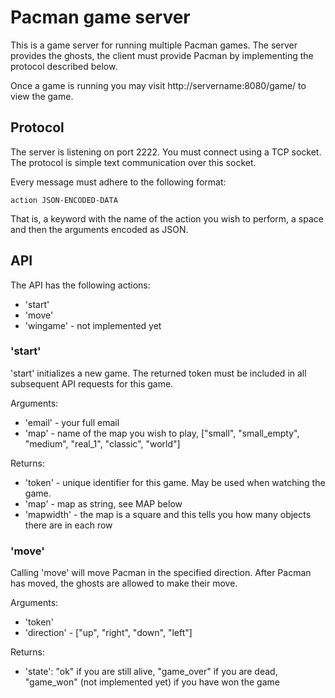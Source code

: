 Pacman game server
==================

This is a game server for running multiple Pacman games. The server provides
the ghosts, the client must provide Pacman by implementing the protocol
described below.

Once a game is running you may visit http://servername:8080/game/ to view the
game.


Protocol
--------

The server is listening on port 2222. You must connect using a TCP socket.
The protocol is simple text communication over this socket.

Every message must adhere to the following format:

    action JSON-ENCODED-DATA

That is, a keyword with the name of the action you wish to perform, a space
and then the arguments encoded as JSON.

API
---

The API has the following actions:

 * 'start'
 * 'move'
 * 'wingame' - not implemented yet


### 'start' ###

'start' initializes a new game. The returned token must be included in all
subsequent API requests for this game.

Arguments:

 * 'email' - your full email
 * 'map' - name of the map you wish to play, ["small", "small_empty", "medium", "real_1", "classic", "world"]

Returns:

 * 'token' - unique identifier for this game. May be used when watching the
   game.
 * 'map' - map as string, see MAP below
 * 'mapwidth' - the map is a square and this tells you how many objects
   there are in each row

### 'move' ###

Calling 'move' will move Pacman in the specified direction. After Pacman has
moved, the ghosts are allowed to make their move.

Arguments:

 * 'token'
 * 'direction' - ["up", "right", "down", "left"]

Returns:

 * 'state': "ok" if you are still alive, "game_over" if you are dead,
            "game_won" (not implemented yet) if you have won the game


